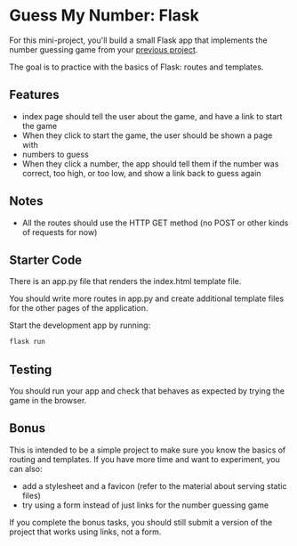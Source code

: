 # Guess My Number: Flask

For this mini-project, you'll build a small Flask app that implements the number
guessing game from your [previous project](https://github.com/kiboschool/guess-my-number).

The goal is to practice with the basics of Flask: routes and templates.

## Features

- index page should tell the user about the game, and have a link to start the
    game
- When they click to start the game, the user should be shown a page with 
- numbers to guess
- When they click a number, the app should tell them if the number was correct,
    too high, or too low, and show a link back to guess again

## Notes

- All the routes should use the HTTP GET method (no POST or other kinds of
requests for now)

## Starter Code

There is an app.py file that renders the index.html template file.

You should write more routes in app.py and create additional template files for
the other pages of the application.

Start the development app by running:

```sh
flask run
```

## Testing

You should run your app and check that behaves as expected by trying the game in
the browser.

## Bonus

This is intended to be a simple project to make sure you know the basics of
routing and templates. If you have more time and want to experiment, you can
also:

- add a stylesheet and a favicon (refer to the material about serving static files)
- try using a form instead of just links for the number guessing game

If you complete the bonus tasks, you should still submit a version of the
project that works using links, not a form.
